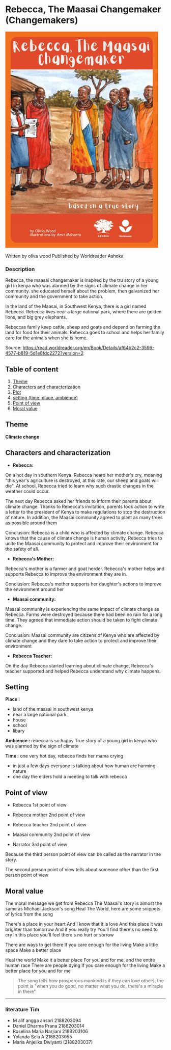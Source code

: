 # Rebecca, The Maasai Changemaker (Changemakers)
![Rebecca, the Maasai](asset/cover.jpg)

Written by oliva wood
Published by Worldreader Ashoka

### Description

Rebecca, the maasai changemaker is inspired by the tru story of a young girl in kenya who was alarmed by the signs of climate change in her community. she educated herself about the problem, then galvanized her community and the government to take action.

In the land of the Maasai, in Southwest Kenya, there is a girl named Rebecca.
Rebecca lives near a large national park, where there are golden lions, and big grey elephants.

Rebeccas family keep cattle, sheep and goats and depend on farming the land for food for their animals.
Rebecca goes to school and helps her family care for the animals when she is home.

Source: https://read.worldreader.org/en/Book/Details/af64b2c2-3596-4577-b819-5d1e8fdc2272?version=2

## Table of content
1. [Theme](#theme)
2. [Characters and characterization](#characters-and-characterization)
3. [Plot](#plot)
4. [setting (time, place, ambience)](#setting)
5. [Point of view](#point-of-view)
6. [Moral value](#moral-value)

## Theme
**Climate change** 

## Characters and characterization

- **Rebecca:**

On a hot day in southern Kenya.
Rebecca heard her mother's cry, moaning "this year's agriculture is destroyed, at this rate, our sheep and goats will die". At school, Rebecca tried to learn why such drastic changes in the weather could occur.

The next day Rebecca asked her friends to inform their parents about climate change. Thanks to Rebecca's invitation, parents took action to write a letter to the president of Kenya to make regulations to stop the destruction of nature. In addition, the Maasai community agreed to plant as many trees as possible around them

Conclusion: Rebecca is a child who is affected by climate change. Rebecca knows that the cause of climate change is human activity. Rebecca tries to unite the Maasai community to protect and improve their environment for the safety of all.

- **Rebecca's Mother:**

Rebecca's mother is a farmer and goat herder.
Rebecca's mother helps and supports Rebecca to improve
the environment they are in.

Conclusion: Rebecca's mother supports her daughter's actions to improve the environment around her

- **Maasai community:**

Maasai community is experiencing the same impact of climate change as Rebecca.
Farms were destroyed because there had been no rain for a long time. They agreed that immediate action should be taken to fight climate change.

Conclusion: Maasai community are citizens of Kenya who are affected by climate change and they dare to take action to protect and improve their environment

- **Rebecca Teacher:**

On the day Rebecca started learning about climate change, Rebecca's teacher supported and helped Rebecca understand why climate happens.

<!--## Plot-->

## Setting
**Place :** 
- land of the maasai in southwest kenya
- near a large national park
- house
- school
- libary

**Ambience :** rebecca is so happy
True story of a young girl in kenya who was alarmed by the sign of climate

**Time :** one very hot day, rebecca finds her mama crying
- in just a few days everyone is talking about how human are harming nature
- one day the elders hold a meeting to talk with rebecca

## Point of view

- Rebecca 
1st point of view 

- Rebecca mother 
2nd point of view 

- Rebecca teacher 
2nd point of view 

- Maasai community
2nd point of view 

- Narrator
3rd point of view 

Because the third person point of view can be called as the narrator in the story.

 The second person point of view tells about someone other than the first person point of view


## Moral value
The moral message we get from Rebecca The Maasai's story is almost the same as Michael Jackson's song Heal The World, here are some snippets of lyrics from the song

 There's a place in your heart
 And I know that it is love
 And this place it was brighter than tomorrow
 And if you really try
 You'll find there's no need to cry
 In this place you'll feel there's no hurt or sorrow

 There are ways to get there
 If you care enough for the living
 Make a little space
 Make a better place

 Heal the world
 Make it a better place
 For you and for me, and the entire human race
 There are people dying
 If you care enough for the living
 Make a better place for you and for me

> The song tells how prosperous mankind is if they can love others, the point is "when you do good, no matter what you do, there's a miracle in there"

***


### literature Tim

- M alif angga ansori 2188203094 
- Daniel Dharma Prana 2188203014
- Roselina Maria Narjiani 2188203106
- Yolanda Sela A 2188203055
- Maria Anjelika Dwiyanti (2188203037)
